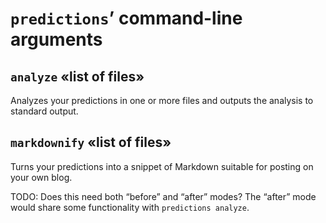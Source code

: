 # `predictions`’ command-line arguments

## `analyze` «list of files»

Analyzes your predictions in one or more files and outputs the analysis to standard output.

## `markdownify` «list of files»

Turns your predictions into a snippet of Markdown suitable for posting on your own blog.

TODO: Does this need both “before” and “after” modes? The “after” mode would share some functionality with `predictions analyze`.
